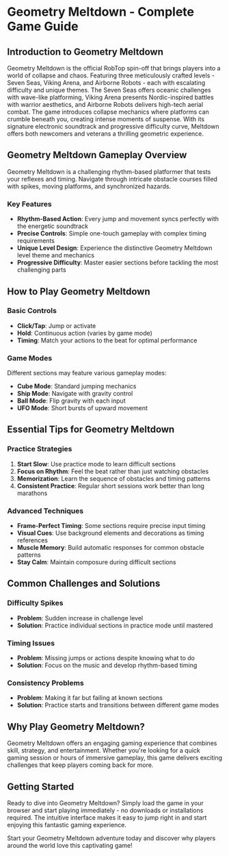 # Geometry Meltdown - Complete Game Guide

## Introduction to Geometry Meltdown

Geometry Meltdown is the official RobTop spin-off that brings players into a world of collapse and chaos. Featuring three meticulously crafted levels - Seven Seas, Viking Arena, and Airborne Robots - each with escalating difficulty and unique themes. The Seven Seas offers oceanic challenges with wave-like platforming, Viking Arena presents Nordic-inspired battles with warrior aesthetics, and Airborne Robots delivers high-tech aerial combat. The game introduces collapse mechanics where platforms can crumble beneath you, creating intense moments of suspense. With its signature electronic soundtrack and progressive difficulty curve, Meltdown offers both newcomers and veterans a thrilling geometric experience.

## Geometry Meltdown Gameplay Overview

Geometry Meltdown is a challenging rhythm-based platformer that tests your reflexes and timing. Navigate through intricate obstacle courses filled with spikes, moving platforms, and synchronized hazards.

### Key Features
- **Rhythm-Based Action**: Every jump and movement syncs perfectly with the energetic soundtrack
- **Precise Controls**: Simple one-touch gameplay with complex timing requirements
- **Unique Level Design**: Experience the distinctive Geometry Meltdown level theme and mechanics
- **Progressive Difficulty**: Master easier sections before tackling the most challenging parts

## How to Play Geometry Meltdown

### Basic Controls
- **Click/Tap**: Jump or activate
- **Hold**: Continuous action (varies by game mode)
- **Timing**: Match your actions to the beat for optimal performance

### Game Modes
Different sections may feature various gameplay modes:
- **Cube Mode**: Standard jumping mechanics
- **Ship Mode**: Navigate with gravity control
- **Ball Mode**: Flip gravity with each input
- **UFO Mode**: Short bursts of upward movement

## Essential Tips for Geometry Meltdown

### Practice Strategies
1. **Start Slow**: Use practice mode to learn difficult sections
2. **Focus on Rhythm**: Feel the beat rather than just watching obstacles
3. **Memorization**: Learn the sequence of obstacles and timing patterns
4. **Consistent Practice**: Regular short sessions work better than long marathons

### Advanced Techniques
- **Frame-Perfect Timing**: Some sections require precise input timing
- **Visual Cues**: Use background elements and decorations as timing references
- **Muscle Memory**: Build automatic responses for common obstacle patterns
- **Stay Calm**: Maintain composure during difficult sections

## Common Challenges and Solutions

### Difficulty Spikes
- **Problem**: Sudden increase in challenge level
- **Solution**: Practice individual sections in practice mode until mastered

### Timing Issues
- **Problem**: Missing jumps or actions despite knowing what to do
- **Solution**: Focus on the music and develop rhythm-based timing

### Consistency Problems
- **Problem**: Making it far but failing at known sections
- **Solution**: Practice starts and transitions between different game modes


## Why Play Geometry Meltdown?

Geometry Meltdown offers an engaging gaming experience that combines skill, strategy, and entertainment. Whether you're looking for a quick gaming session or hours of immersive gameplay, this game delivers exciting challenges that keep players coming back for more.

## Getting Started

Ready to dive into Geometry Meltdown? Simply load the game in your browser and start playing immediately - no downloads or installations required. The intuitive interface makes it easy to jump right in and start enjoying this fantastic gaming experience.

Start your Geometry Meltdown adventure today and discover why players around the world love this captivating game!